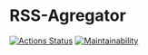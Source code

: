 # RSS-Agregator

[![Actions Status](https://github.com/ikki-li/frontend-project-11/workflows/hexlet-check/badge.svg)](https://github.com/ikki-li/frontend-project-11/actions)
[![Maintainability](https://api.codeclimate.com/v1/badges/2cbd47b4b6dabacaab69/maintainability)](https://codeclimate.com/github/ikki-li/frontend-project-11/maintainability)
